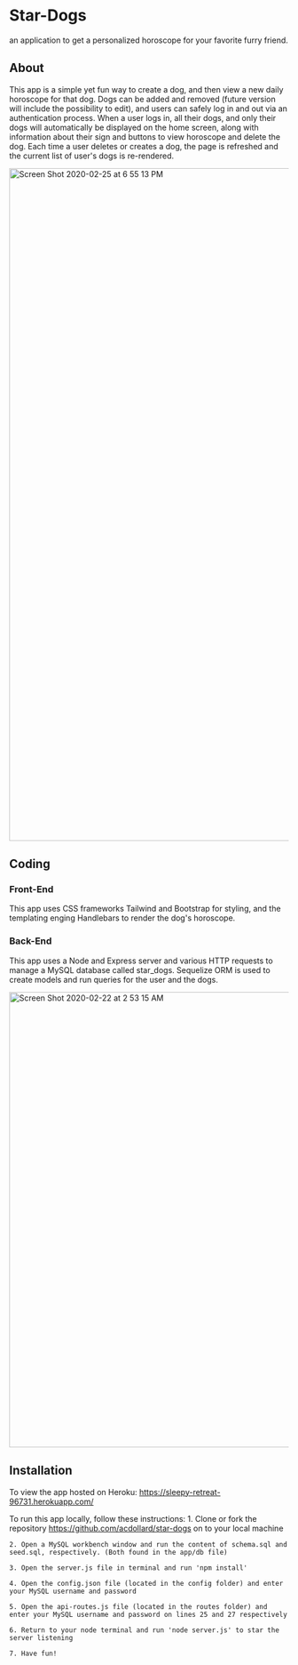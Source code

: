 # Star-Dogs
an application to get a personalized horoscope for your favorite furry friend.


## About
This app is a simple yet fun way to create a dog, and then view a new daily horoscope for that dog. Dogs can be added and removed (future version will include the possibility to edit), and users can safely log in and out via an authentication process. When a user logs in, all their dogs, and only their dogs will automatically be displayed on the home screen, along with information about their sign and buttons to view horoscope and delete the dog. Each time a user deletes or creates a dog, the page is refreshed and the current list of user's dogs is re-rendered. 

<img width="1210" alt="Screen Shot 2020-02-25 at 6 55 13 PM" src="https://user-images.githubusercontent.com/55324845/75301492-8ef6ba80-5800-11ea-81ce-dd077951cf64.png">

## Coding 
### Front-End
This app uses CSS frameworks Tailwind and Bootstrap for styling, and the templating enging Handlebars to render the dog's horoscope. 
### Back-End
This app uses a Node and Express server and various HTTP requests to manage a MySQL database called star_dogs. Sequelize ORM is used to create models and run queries for the user and the dogs.

<img width="819" alt="Screen Shot 2020-02-22 at 2 53 15 AM" src="https://user-images.githubusercontent.com/55324845/75301598-d9783700-5800-11ea-92df-bfbc45613276.png">

## Installation

To view the app hosted on Heroku: https://sleepy-retreat-96731.herokuapp.com/


To run this app locally, follow these instructions: 
    1. Clone or fork the repository https://github.com/acdollard/star-dogs on to your local machine

    2. Open a MySQL workbench window and run the content of schema.sql and seed.sql, respectively. (Both found in the app/db file)

    3. Open the server.js file in terminal and run 'npm install'

    4. Open the config.json file (located in the config folder) and enter your MySQL username and password

    5. Open the api-routes.js file (located in the routes folder) and enter your MySQL username and password on lines 25 and 27 respectively

    6. Return to your node terminal and run 'node server.js' to star the server listening
    
    7. Have fun!
